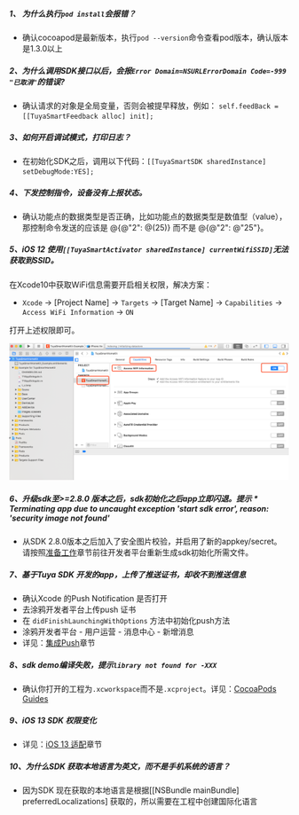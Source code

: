 ##### 1、 为什么执行`pod install`会报错？  

- 确认cocoapod是最新版本，执行`pod --version`命令查看pod版本，确认版本是1.3.0以上

##### 2、为什么调用SDK接口以后，会报`Error Domain=NSURLErrorDomain Code=-999 "已取消"`的错误? 

- 确认请求的对象是全局变量，否则会被提早释放，例如： `self.feedBack = [[TuyaSmartFeedback alloc] init];`

##### 3、如何开启调试模式，打印日志？

- 在初始化SDK之后，调用以下代码：`[[TuyaSmartSDK sharedInstance] setDebugMode:YES];`

##### 4、下发控制指令，设备没有上报状态。  

- 确认功能点的数据类型是否正确，比如功能点的数据类型是数值型（value），那控制命令发送的应该是 @{@"2": @(25)} 而不是 @{@"2": @"25"}。

##### 5、iOS 12 使用`[[TuyaSmartActivator sharedInstance] currentWifiSSID]`无法获取到SSID。

在Xcode10中获取WiFi信息需要开启相关权限，解决方案：

- `Xcode` -> [Project Name] -> `Targets` -> [Target Name] -> `Capabilities` -> `Access WiFi Information` -> `ON`

打开上述权限即可。

![](./images/ios-sdk-wifi-access.png)

##### 6、升级sdk至>=2.8.0 版本之后，sdk初始化之后app立即闪退。提示 ***\** Terminating app due to uncaught exception 'start sdk error', reason: 'security image not found'**

- 从SDK 2.8.0版本之后加入了安全图片校验，并启用了新的appkey/secret。请按照[准备工作](./Preparation.md)章节前往开发者平台重新生成sdk初始化所需文件。

##### 7、基于Tuya SDK 开发的app，上传了推送证书，却收不到推送信息

- 确认Xcode 的Push Notification 是否打开
- 去涂鸦开发者平台上传push 证书
- 在 `didFinishLaunchingWithOptions` 方法中初始化push方法
- 涂鸦开发者平台 - 用户运营 - 消息中心 - 新增消息
- 详见：[集成Push](./Push.md)章节

##### 8、sdk demo编译失败，提示`library not found for -XXX`

- 确认你打开的工程为`.xcworkspace`而不是`.xcproject`。详见：[CocoaPods Guides](https://guides.cocoapods.org/)


##### 9、iOS 13 SDK 权限变化
- 详见：[iOS 13 适配](./iOSAdaptation.md#ios-13-适配)章节

##### 10、为什么SDK 获取本地语言为英文，而不是手机系统的语言？

- 因为SDK 现在获取的本地语言是根据[[NSBundle mainBundle] preferredLocalizations] 获取的，所以需要在工程中创建国际化语言



